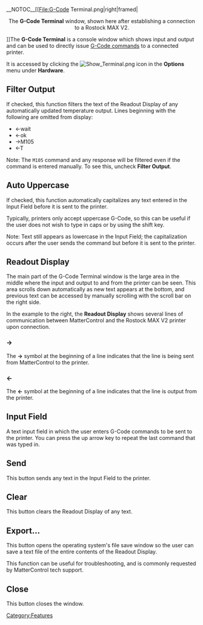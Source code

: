 \_\_NOTOC\_\_\[\[<File:G-Code> Terminal.png|right|framed|

<center>

The **G-Code Terminal** window, shown here after establishing a
connection to a Rostock MAX V2.

</center>

\]\]The **G-Code Terminal** is a console window which shows input and
output and can be used to directly issue [G-Code
commands](http://reprap.org/wiki/G-code) to a connected printer.

It is accessed by clicking the ![Show\_Terminal.png](http://wiki.mattercontrol.com/images/b/b3/Show_Terminal.png
"http://wiki.mattercontrol.com/images/b/b3/Show_Terminal.png") icon in the **Options** menu under **Hardware**.

## Filter Output

If checked, this function filters the text of the Readout Display of any
automatically updated temperature output. Lines beginning with the
following are omitted from display:

  - \<-wait
  - \<-ok
  - \-\>M105
  - \<-T

Note: The `M105` command and any response will be filtered even if the
command is entered manually. To see this, uncheck **Filter Output**.

## Auto Uppercase

If checked, this function automatically capitalizes any text entered in
the Input Field before it is sent to the printer.

Typically, printers only accept uppercase G-Code, so this can be useful
if the user does not wish to type in caps or by using the shift key.

Note: Text still appears as lowercase in the Input Field; the
capitalization occurs after the user sends the command but before it is
sent to the printer.

## Readout Display

The main part of the G-Code Terminal window is the large area in the
middle where the input and output to and from the printer can be seen.
This area scrolls down automatically as new text appears at the bottom,
and previous text can be accessed by manually scrolling with the scroll
bar on the right side.

In the example to the right, the **Readout Display** shows several lines
of communication between MatterControl and the Rostock MAX V2 printer
upon connection.

### \-\>

The **-\>** symbol at the beginning of a line indicates that the line is
being sent from MatterControl to the printer.

### \<-

The **\<-** symbol at the beginning of a line indicates that the line is
output from the printer.

## Input Field

A text input field in which the user enters G-Code commands to be sent
to the printer. You can press the up arrow key to repeat the last
command that was typed in.

## Send

This button sends any text in the Input Field to the printer.

## Clear

This button clears the Readout Display of any text.

## Export...

This button opens the operating system's file save window so the user
can save a text file of the entire contents of the Readout Display.

This function can be useful for troubleshooting, and is commonly
requested by MatterControl tech support.

## Close

This button closes the window.

[Category:Features](Category:Features "wikilink")
